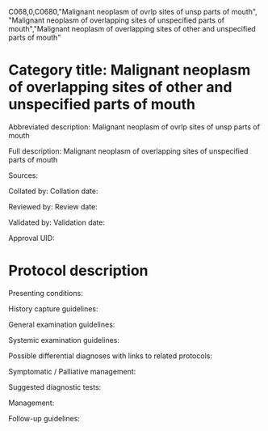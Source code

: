 C068,0,C0680,"Malignant neoplasm of ovrlp sites of unsp parts of mouth", "Malignant neoplasm of overlapping sites of unspecified parts of mouth","Malignant neoplasm of overlapping sites of other and unspecified parts of mouth"
# Category title: Malignant neoplasm of overlapping sites of other and unspecified parts of mouth

Abbreviated description: Malignant neoplasm of ovrlp sites of unsp parts of mouth

Full description: Malignant neoplasm of overlapping sites of unspecified parts of mouth

Sources:

Collated by:
Collation date:

Reviewed by:
Review date:

Validated by:
Validation date:

Approval UID:

# Protocol description

Presenting conditions:

History capture guidelines:

General examination guidelines:

Systemic examination guidelines:

Possible differential diagnoses with links to related protocols:

Symptomatic / Palliative management:

Suggested diagnostic tests:

Management:

Follow-up guidelines:
